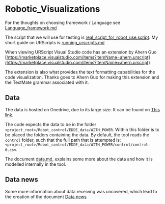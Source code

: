 # Robotic_Visualizations

For the thoughts on choosing framework / Language see [Language_framework.md](Language_framework)

The script that we will use for testing is [real_script_for_robot_use.script](Robot_control/full_scripts/all_runs/real_script_for_robot_use.script).
My short guide on URScripts is [running_urscripts.md](running_urscripts.md)

When viewing URScript Visual Studio code has an extension by Ahern Guo 
[https://marketplace.visualstudio.com/items?itemName=ahern.urscript](https://marketplace.visualstudio.com/items?itemName=ahern.urscript)

The extension is also what provides the text formatting capabilities for the code visualization. 
Thanks goes to Ahern Guo for making this extension and the TextMate grammar associated with it.

## Data
The data is hosted on Onedrive, due to its large size. It can be found on 
[This link](https://syddanskuni-my.sharepoint.com/:f:/r/personal/tjoer21_student_sdu_dk/Documents/Contextual%20debugging?csf=1&web=1&e=vKsxSt).

The code expects the data to be in the folder `<project_root>/Robot_control/EDDE_data/WITH_POWER`. 
Within this folder is to be placed the folders containing the data. By default, the tool reads the `control` folder, 
such that the full path that is attempted is: `<project_root>/Robot_control/EDDE_data/WITH_POWER/control/control-0.csv`.

The document [data.md](data.md), explains some more about the data and how it is modelled internally in the tool.



## Data news
Some more information about data receiving was uncovered, which lead to the creation of the document [Data news](data_news.md)